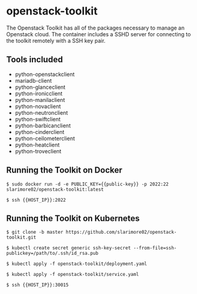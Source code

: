 # openstack-toolkit
The Openstack Toolkit has all of the packages necessary to manage an Openstack cloud. The container includes a SSHD server for connecting to the toolkit remotely with a SSH key pair. 

## Tools included

- python-openstackclient
- mariadb-client
- python-glanceclient
- python-ironicclient
- python-manilaclient
- python-novaclient
- python-neutronclient
- python-swiftclient
- python-barbicanclient
- python-cinderclient
- python-ceilometerclient
- python-heatclient
- python-troveclient

## Running the Toolkit on Docker

```
$ sudo docker run -d -e PUBLIC_KEY={{public-key}} -p 2022:22 slarimore02/openstack-toolkit:latest

$ ssh {{HOST_IP}}:2022

```
## Running the Toolkit on Kubernetes

```
$ git clone -b master https://github.com/slarimore02/openstack-toolkit.git

$ kubectl create secret generic ssh-key-secret --from-file=ssh-publickey=/path/to/.ssh/id_rsa.pub

$ kubectl apply -f openstack-toolkit/deployment.yaml

$ kubectl apply -f openstack-toolkit/service.yaml 

$ ssh {{HOST_IP}}:30015

```
